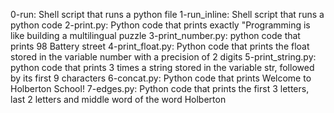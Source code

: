 0-run: Shell script that runs a python file 
1-run_inline: Shell script that runs a python code
2-print.py: Python code that prints exactly "Programming is like building a multilingual puzzle
3-print_number.py: python code that prints 98 Battery street
4-print_float.py: Python code that prints the float stored in the variable number with a precision of 2 digits
5-print_string.py: python code that prints 3 times a string stored in the variable str, followed by its first 9 characters
6-concat.py: Python code that prints Welcome to Holberton School!
7-edges.py: Python code that prints the first 3 letters, last 2 letters and middle word of the word Holberton
